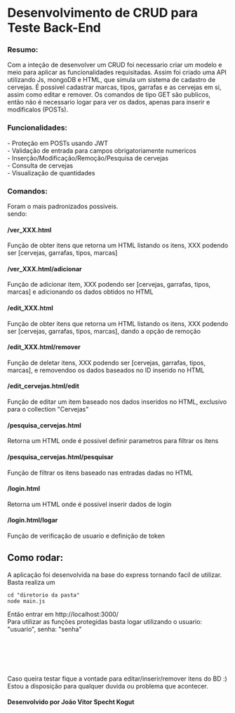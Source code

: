 <h1> Desenvolvimento de CRUD para Teste Back-End </h1>

<h3>Resumo:</h3>
Com a inteção de desenvolver um CRUD foi necessario criar um modelo e meio para aplicar as funcionalidades requisitadas. Assim foi criado uma API utilizando Js, mongoDB e HTML, que simula um sistema de cadastro de cervejas. 
É possivel cadastrar marcas, tipos, garrafas e as cervejas em si, assim como editar e remover. 
Os comandos de tipo GET são publicos, então não é necessario logar para ver os dados, apenas para inserir e modificalos (POSTs).

<h3>Funcionalidades:</h3>
- Proteção em POSTs usando JWT<br>
- Validação de entrada para campos obrigatoriamente numericos<br>
- Inserção/Modificação/Remoção/Pesquisa de cervejas<br>
- Consulta de cervejas<br>
- Visualização de quantidades <br>

<h3>Comandos:</h3>
Foram o mais padronizados possiveis.<br>
sendo:<br>

<h4> /ver_XXX.html </h4>
Função de obter itens que retorna um HTML listando os itens, XXX podendo ser [cervejas, garrafas, tipos, marcas]

<h4> /ver_XXX.html/adicionar </h4>
Função de adicionar item, XXX podendo ser [cervejas, garrafas, tipos, marcas] e adicionando os dados obtidos no HTML

<h4> /edit_XXX.html </h4>
Função de obter itens que retorna um HTML listando os itens, XXX podendo ser [cervejas, garrafas, tipos, marcas], dando a opção de remoção

<h4> /edit_XXX.html/remover </h4>
Função de deletar itens, XXX podendo ser [cervejas, garrafas, tipos, marcas], e removendoo os dados baseados no ID inserido no HTML

<h4> /edit_cervejas.html/edit </h4>
Função de editar um item baseado nos dados inseridos no HTML, exclusivo para o collection "Cervejas"

<h4> /pesquisa_cervejas.html </h4>
Retorna um HTML onde é possivel definir parametros para filtrar os itens

<h4> /pesquisa_cervejas.html/pesquisar </h4>
Função de filtrar os itens baseado nas entradas dadas no HTML

<h4> /login.html </h4>
Retorna um HTML onde é possivel inserir dados de login

<h4> /login.html/logar </h4>
Função de verificação de usuario e definição de token

<h2>Como rodar:</h2>
A aplicação foi desenvolvida na base do express tornando facil de utilizar.<br>
Basta realiza um 

```
cd "diretorio da pasta"
node main.js
```

Então entrar em http://localhost:3000/<br>
Para utilizar as funções protegidas basta logar utilizando o usuario: "usuario", senha: "senha"

<br>
<br>
<br>
<br>

Caso queira testar fique a vontade para editar/inserir/remover itens do BD :) <br>
Estou a disposição para qualquer duvida ou problema que acontecer.
<h4>Desenvolvido por João Vitor Specht Kogut </h4>
